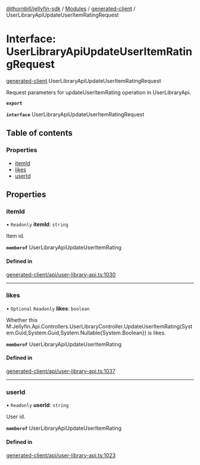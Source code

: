 [@thornbill/jellyfin-sdk](../README.md) / [Modules](../modules.md) / [generated-client](../modules/generated_client.md) / UserLibraryApiUpdateUserItemRatingRequest

# Interface: UserLibraryApiUpdateUserItemRatingRequest

[generated-client](../modules/generated_client.md).UserLibraryApiUpdateUserItemRatingRequest

Request parameters for updateUserItemRating operation in UserLibraryApi.

**`export`**

**`interface`** UserLibraryApiUpdateUserItemRatingRequest

## Table of contents

### Properties

- [itemId](generated_client.UserLibraryApiUpdateUserItemRatingRequest.md#itemid)
- [likes](generated_client.UserLibraryApiUpdateUserItemRatingRequest.md#likes)
- [userId](generated_client.UserLibraryApiUpdateUserItemRatingRequest.md#userid)

## Properties

### itemId

• `Readonly` **itemId**: `string`

Item id.

**`memberof`** UserLibraryApiUpdateUserItemRating

#### Defined in

[generated-client/api/user-library-api.ts:1030](https://github.com/thornbill/jellyfin-sdk-typescript/blob/029620a/src/generated-client/api/user-library-api.ts#L1030)

___

### likes

• `Optional` `Readonly` **likes**: `boolean`

Whether this M:Jellyfin.Api.Controllers.UserLibraryController.UpdateUserItemRating(System.Guid,System.Guid,System.Nullable{System.Boolean}) is likes.

**`memberof`** UserLibraryApiUpdateUserItemRating

#### Defined in

[generated-client/api/user-library-api.ts:1037](https://github.com/thornbill/jellyfin-sdk-typescript/blob/029620a/src/generated-client/api/user-library-api.ts#L1037)

___

### userId

• `Readonly` **userId**: `string`

User id.

**`memberof`** UserLibraryApiUpdateUserItemRating

#### Defined in

[generated-client/api/user-library-api.ts:1023](https://github.com/thornbill/jellyfin-sdk-typescript/blob/029620a/src/generated-client/api/user-library-api.ts#L1023)
